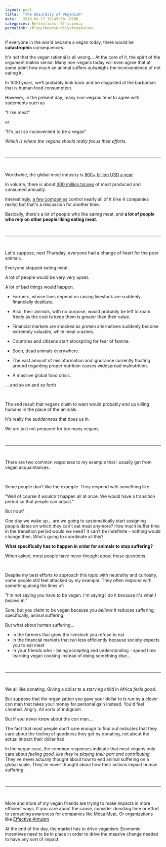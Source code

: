 ```yaml
---
layout: post
title:  "The Absurdity of Veganism"
date:   2018-09-17 19:45:00 -0700
categories: Reflections, Efficiency
permalink: /blog/theabsurdityofveganism/
---
```

If everyone in the world became a vegan today, there would be __catastrophic__ consequences.

It's not that the vegan rational is all wrong... At the core of it, the spirit of the argument makes sense. Many non-vegans today will even agree that at some point how much an animal suffers outweighs the inconvenience of not eating it. 

In 1000 years, we'll probably look back and be disgusted at the barbarism  that is human food consumption. 

However, in the present day, many non-vegans tend to agree with statements such as 

"I like meat" 

or 

"It's just so inconvenient to be a vegan"

_Which is where the vegans should really focus their efforts_.

<br/>

---

<br/>

Worldwide, the global meat industry is [800+ billion USD a year](https://www.statista.com/statistics/502286/global-meat-and-seafood-market-value/). 

In volume, there is about [300 million tonnes](https://ourworldindata.org/meat-and-seafood-production-consumption) of meat produced and consumed annually.

Interestingly, [a few companies](https://en.wikipedia.org/wiki/Meat_packing_industry) control nearly all of it (like 4 companies really) but that's a discussion for another time.

Basically, there's a lot of people who like eating meat, and **a lot of people who rely on other people liking eating meat**. 

<br/>

---

<br/>

Let's suppose, next Thursday, everyone had a change of heart for the poor animals.

Everyone stopped eating meat. 

A lot of people would be very very upset. 

A lot of bad things would happen. 

- Farmers, whose lives depend on raising livestock are suddenly financially destitute. 

- Also, their animals, with no purpose, would probably be left to roam freely as the cost to keep them is greater than their value. 

- Financial markets are shocked as protein alternatives suddenly become extremely valuable, while meat crashes. 

- Countries and citizens start stockpiling for fear of famine. 

- Soon, dead animals everywhere. 

- The vast amount of misinformation and ignorance currently floating around regarding proper nutrition causes widespread malnutrition. 

- A massive global food crisis.

... and so on and so forth

<br/>

The end result that vegans claim to want would probably end up killing humans in the place of the animals. 

It's really the _suddenness_ that does us in. 

We are just not prepared for too many vegans. 

<br/>

---

<br/>

There are two common responses to my example that I usually get from vegan acquaintances.

<br/>

Some people don't like the example. They respond with something like 

"Well of course it wouldn't happen all at once. We would have a transition period so that people can adjust."

But _how?_ 

One day we wake up... are we going to systematically start assigning people dates on which they can't eat meat anymore? How much buffer time in the transition period would we need? It can't be indefinite - nothing would change then. Who's going to coordinate all this? 

**What specifically has to happen in order for animals to stop suffering?** 

When asked, most people have never thought about these questions.

<br/>


Despite my best efforts to approach this topic with neutrality and curiosity, some people still feel attacked by my example. They often respond with something along the lines of: 

"I'm not saying _you_ have to be vegan. I'm saying I do it because it's what I _believe_ in."

Sure, but you claim to be vegan because you _believe_ it reduces suffering, specifically, animal suffering. 

But what about human suffering... 
- in the farmers that grow the livestock you refuse to eat
- in the financial markets that run less efficiently because society expects you to eat meat
- in your friends who - being accepting and understanding - spend time learning vegan cooking instead of doing something else...

<br/>

--- 

<br/>

We all like donating. Giving a dollar to a starving child in Africa _feels good_. 

But suppose that the organization you gave your dollar to is run by a clever con man that takes your money for personal gain instead. You'd feel cheated. Angry. All sorts of indignant. 

But if you never knew about the con man....

The fact that most people don't care enough to find out indicates that they care about the feeling of goodness they get by donating, not about the actual impact their dollar had.

In the vegan case, the common responses indicate that most vegans only care about _feeling good, like they're playing their part and contributing._ They've never actually thought about how to end animal suffering on a global scale. They've never thought about how their actions impact human suffering.

<br/>

---

<br/>

More and more of my vegan friends are trying to make impacts in more efficient ways. If you care about the cause, consider donating time or effort to spreading awareness for companies like [Mosa Meat.](https://www.mosameat.com/) Or organizations like [Effective Altruism](https://www.effectivealtruism.org/)

At the end of the day, the market has to drive veganism. Economic incentives need to be in place in order to drive the massive change needed to have any sort of impact. 